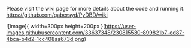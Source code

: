 Please visit the wiki page for more details about the code and running it. https://github.com/gabersyd/PyDBD/wiki

![image]{ width=300px height=200px }(https://user-images.githubusercontent.com/33637348/230815530-899821b7-ed87-4bca-b4d2-1cc408aa673d.png)
